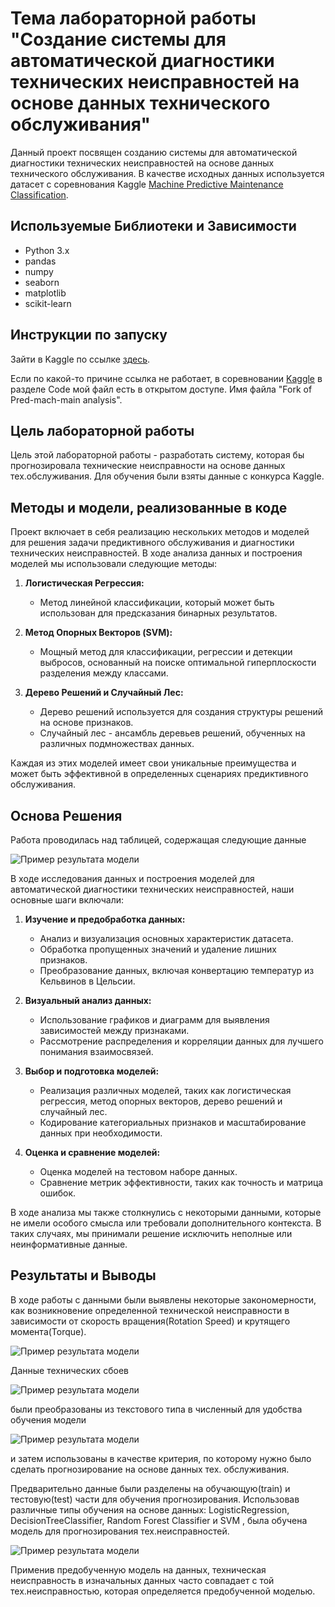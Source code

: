 # Тема лабораторной работы "Создание системы для автоматической диагностики технических неисправностей на основе данных технического обслуживания"

Данный проект посвящен созданию системы для автоматической диагностики технических неисправностей на основе данных технического обслуживания.
В качестве исходных данных используется датасет с соревнования Kaggle [Machine Predictive Maintenance Classification](https://www.kaggle.com/datasets/shivamb/machine-predictive-maintenance-classification). 

## Используемые Библиотеки и Зависимости

- Python 3.x
- pandas
- numpy
- seaborn
- matplotlib
- scikit-learn

## Инструкции по запуску

 Зайти в Kaggle по ссылке [здесь](https://www.kaggle.com/code/gtrrf2310/fork-of-pred-mach-main-analysis?scriptVersionId=158592354).

 Если по какой-то причине ссылка не работает, в соревновании [Kaggle](https://www.kaggle.com/datasets/shivamb/machine-predictive-maintenance-classification) в разделе Code мой файл есть в открытом доступе. 
 Имя файла "Fork of Pred-mach-main analysis".

## Цель лабораторной работы

Цель этой лабораторной работы - разработать систему, которая бы прогнозировала технические неисправности на основе данных тех.обслуживания.
Для обучения были взяты данные с конкурса Kaggle.


## Методы и модели, реализованные в коде

Проект включает в себя реализацию нескольких методов и моделей для решения задачи предиктивного обслуживания и диагностики технических неисправностей. В ходе анализа данных и построения моделей мы использовали следующие методы:

1. **Логистическая Регрессия:**
   - Метод линейной классификации, который может быть использован для предсказания бинарных результатов.

2. **Метод Опорных Векторов (SVM):**
   - Мощный метод для классификации, регрессии и детекции выбросов, основанный на поиске оптимальной гиперплоскости разделения между классами.

3. **Дерево Решений и Случайный Лес:**
   - Дерево решений используется для создания структуры решений на основе признаков.
   - Случайный лес - ансамбль деревьев решений, обученных на различных подмножествах данных.

Каждая из этих моделей имеет свои уникальные преимущества и может быть эффективной в определенных сценариях предиктивного обслуживания. 

## Основа Решения

Работа проводилась над таблицей, содержащая следующие данные

![Пример результата модели](https://github.com/Opetrek/Labwork1/blob/main/%D0%A2%D0%B0%D0%B1%D0%BB.%D0%BD%D0%B5%D0%B8%D1%81%D0%BF%D1%80%D0%B0%D0%B2%D0%BD%D0%BE%D1%81%D1%82%D0%B5%D0%B9.png)

В ходе исследования данных и построения моделей для автоматической диагностики технических неисправностей, наши основные шаги включали:

1. **Изучение и предобработка данных:**
   - Анализ и визуализация основных характеристик датасета.
   - Обработка пропущенных значений и удаление лишних признаков.
   - Преобразование данных, включая конвертацию температур из Кельвинов в Цельсии.

2. **Визуальный анализ данных:**
   - Использование графиков и диаграмм для выявления зависимостей между признаками.
   - Рассмотрение распределения и корреляции данных для лучшего понимания взаимосвязей.

3. **Выбор и подготовка моделей:**
   - Реализация различных моделей, таких как логистическая регрессия, метод опорных векторов, дерево решений и случайный лес.
   - Кодирование категориальных признаков и масштабирование данных при необходимости.

4. **Оценка и сравнение моделей:**
   - Оценка моделей на тестовом наборе данных.
   - Сравнение метрик эффективности, таких как точность и матрица ошибок.

В ходе анализа мы также столкнулись с некоторыми данными, которые не имели особого смысла или требовали дополнительного контекста. В таких случаях, мы принимали решение исключить неполные или неинформативные данные.


## Результаты и Выводы

В ходе работы с данными были выявлены некоторые закономерности, как возникновение определенной технической неисправности в зависимости от скорость вращения(Rotation Speed) и крутящего момента(Torque).

![Пример результата модели](https://github.com/Opetrek/Labwork1/blob/main/%D0%9B%D0%B0%D0%B1.%D1%80%D0%B0%D0%B11%20-%20%D0%B7%D0%B0%D0%BA%D0%BE%D0%BD%D0%BE%D0%BC%D0%B5%D1%80%D0%BD%D0%BE%D1%81%D1%82%D1%8C.png)

Данные технических сбоев

![Пример результата модели](https://github.com/Opetrek/Labwork1/blob/main/%D0%9B%D0%B0%D0%B1.%D1%80%D0%B0%D0%B11%20-%20%D1%82%D0%B8%D0%BF%20%D0%BD%D0%B5%D0%B8%D1%81%D0%BF%D1%80%D0%B0%D0%B2%D0%BD%D0%BE%D1%81%D1%82%D0%B5%D0%B9%20%D1%81%D0%BF%D0%B8%D1%81%D0%BE%D0%BA.png)

были преобразованы из текстового типа в численный для удобства обучения модели

![Пример результата модели](https://github.com/Opetrek/Labwork1/blob/main/%D0%9B%D0%B0%D0%B1.%D1%80%D0%B0%D0%B11%20-%20%D1%82%D0%B8%D0%BF%20%D0%BD%D0%B5%D0%B8%D1%81%D0%BF%D1%80%D0%B0%D0%B2%D0%BD%D0%BE%D1%81%D1%82%D0%B5%D0%B9%20%D0%B3%D0%B8%D1%81%D1%82.png)

и затем использованы в качестве критерия, по которому нужно было сделать прогнозирование на основе данных тех. обслуживания. 

Предварительно данные были разделены на обучающую(train) и тестовую(test) части для обучения прогнозирования.
Использовав различные типы обучения на основе данных: LogisticRegression, DecisionTreeClassifier, Random Forest Classifier и SVM , была обучена модель для прогнозирования тех.неисправностей. 

![Пример результата модели](https://github.com/Opetrek/Labwork1/blob/main/%D0%A0%D0%B5%D0%B7%D1%83%D0%BB%D1%8C%D1%82%D0%B0%D1%82%20%D0%BD%D0%B5%D0%B8%D1%81%D0%BF%D1%80%D0%B0%D0%B2..png)

Применив предобученную модель на данных, техническая неисправность в изначальных данных часто совпадает с той тех.неисправностью, которая определяется предобученной моделью.


